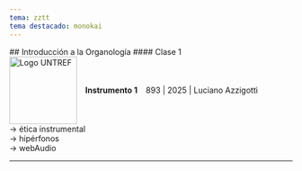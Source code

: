 ```yaml
---
tema: zztt
tema destacado: monokai
---
```

<grid drag="60 55" drop="5 10" bg="black" align="left">
## Introducción a la Organología
#### Clase 1
</grid>
<grid drag="-5 10" drop="5 -10" bg="black">
<span style="display: flex; align-items: center; gap: 15px;">
  <img src="../untref-logo-w.png" width="120px" alt="Logo UNTREF">
 <b>Instrumento 1</b> 893 | 2025 | Luciano Azzigotti
</span>
</grid>

<grid drag="25 55" drop="-5 10" bg="black" align="top">
→ ética instrumental<br>
→ hipérfonos<br>
→ webAudio<br>
</grid>

---